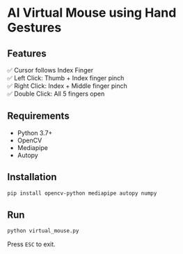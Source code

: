 # AI Virtual Mouse using Hand Gestures

## Features
✅ Cursor follows Index Finger  
✅ Left Click: Thumb + Index finger pinch  
✅ Right Click: Index + Middle finger pinch  
✅ Double Click: All 5 fingers open

## Requirements
- Python 3.7+
- OpenCV
- Mediapipe
- Autopy

## Installation
```bash
pip install opencv-python mediapipe autopy numpy
```

## Run
```bash
python virtual_mouse.py
```

Press `ESC` to exit.
